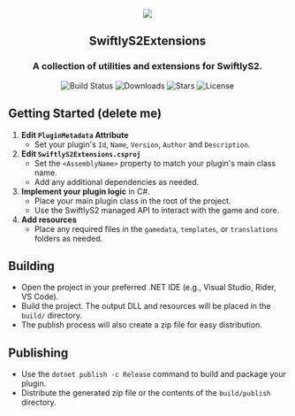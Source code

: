 <div align="center">
  <img src="https://pan.samyyc.dev/s/VYmMXE" />
  <h2><strong>SwiftlyS2Extensions</strong></h2>
  <h3>A collection of utilities and extensions for SwiftlyS2.</h3>
</div>

<p align="center">
  <img src="https://img.shields.io/badge/build-passing-brightgreen" alt="Build Status">
  <img src="https://img.shields.io/github/downloads/Ian Lucas/SwiftlyS2Extensions/total" alt="Downloads">
  <img src="https://img.shields.io/github/stars/Ian Lucas/SwiftlyS2Extensions?style=flat&logo=github" alt="Stars">
  <img src="https://img.shields.io/github/license/Ian Lucas/SwiftlyS2Extensions" alt="License">
</p>

## Getting Started (delete me)

1. **Edit `PluginMetadata` Attribute**  
   - Set your plugin's `Id`, `Name`, `Version`, `Author` and `Description`.
2. **Edit `SwiftlyS2Extensions.csproj`**  
   - Set the `<AssemblyName>` property to match your plugin's main class name.
   - Add any additional dependencies as needed.
3. **Implement your plugin logic** in C#.
   - Place your main plugin class in the root of the project.
   - Use the SwiftlyS2 managed API to interact with the game and core.
4. **Add resources**  
   - Place any required files in the `gamedata`, `templates`, or `translations` folders as needed.

## Building

- Open the project in your preferred .NET IDE (e.g., Visual Studio, Rider, VS Code).
- Build the project. The output DLL and resources will be placed in the `build/` directory.
- The publish process will also create a zip file for easy distribution.

## Publishing

- Use the `dotnet publish -c Release` command to build and package your plugin.
- Distribute the generated zip file or the contents of the `build/publish` directory.